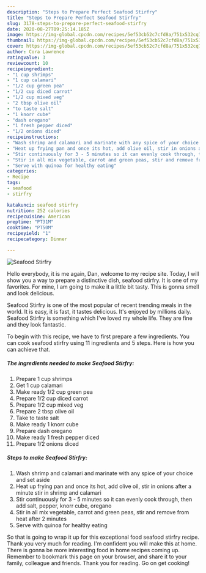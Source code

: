 ```yaml
---
description: "Steps to Prepare Perfect Seafood Stirfry"
title: "Steps to Prepare Perfect Seafood Stirfry"
slug: 3178-steps-to-prepare-perfect-seafood-stirfry
date: 2020-08-27T09:25:14.185Z
image: https://img-global.cpcdn.com/recipes/5ef53cb52c7cfd8a/751x532cq70/seafood-stirfry-recipe-main-photo.jpg
thumbnail: https://img-global.cpcdn.com/recipes/5ef53cb52c7cfd8a/751x532cq70/seafood-stirfry-recipe-main-photo.jpg
cover: https://img-global.cpcdn.com/recipes/5ef53cb52c7cfd8a/751x532cq70/seafood-stirfry-recipe-main-photo.jpg
author: Cora Lawrence
ratingvalue: 3
reviewcount: 10
recipeingredient:
- "1 cup shrimps"
- "1 cup calamari"
- "1/2 cup green pea"
- "1/2 cup diced carrot"
- "1/2 cup mixed veg"
- "2 tbsp olive oil"
- "to taste salt"
- "1 knorr cube"
- "dash oregano"
- "1 fresh pepper diced"
- "1/2 onions diced"
recipeinstructions:
- "Wash shrimp and calamari and marinate with any spice of your choice and set aside"
- "Heat up frying pan and once its hot, add olive oil, stir in onions after a minute stir in shrimp and calamari"
- "Stir continuously for 3 - 5 minutes so it can evenly cook through, then add salt, pepper, knorr cube, oregano"
- "Stir in all mix vegetable, carrot and green peas, stir and remove from heat after 2 minutes"
- "Serve with quinoa for healthy eating"
categories:
- Recipe
tags:
- seafood
- stirfry

katakunci: seafood stirfry 
nutrition: 252 calories
recipecuisine: American
preptime: "PT31M"
cooktime: "PT50M"
recipeyield: "1"
recipecategory: Dinner

---
```



![Seafood Stirfry](https://img-global.cpcdn.com/recipes/5ef53cb52c7cfd8a/751x532cq70/seafood-stirfry-recipe-main-photo.jpg)

Hello everybody, it is me again, Dan, welcome to my recipe site. Today, I will show you a way to prepare a distinctive dish, seafood stirfry. It is one of my favorites. For mine, I am going to make it a little bit tasty. This is gonna smell and look delicious.



Seafood Stirfry is one of the most popular of recent trending meals in the world. It is easy, it is fast, it tastes delicious. It's enjoyed by millions daily. Seafood Stirfry is something which I've loved my whole life. They are fine and they look fantastic.


To begin with this recipe, we have to first prepare a few ingredients. You can cook seafood stirfry using 11 ingredients and 5 steps. Here is how you can achieve that.

<!--inarticleads1-->

##### The ingredients needed to make Seafood Stirfry:

1. Prepare 1 cup shrimps
1. Get 1 cup calamari
1. Make ready 1/2 cup green pea
1. Prepare 1/2 cup diced carrot
1. Prepare 1/2 cup mixed veg
1. Prepare 2 tbsp olive oil
1. Take to taste salt
1. Make ready 1 knorr cube
1. Prepare dash oregano
1. Make ready 1 fresh pepper diced
1. Prepare 1/2 onions diced




<!--inarticleads2-->

##### Steps to make Seafood Stirfry:

1. Wash shrimp and calamari and marinate with any spice of your choice and set aside
1. Heat up frying pan and once its hot, add olive oil, stir in onions after a minute stir in shrimp and calamari
1. Stir continuously for 3 - 5 minutes so it can evenly cook through, then add salt, pepper, knorr cube, oregano
1. Stir in all mix vegetable, carrot and green peas, stir and remove from heat after 2 minutes
1. Serve with quinoa for healthy eating




So that is going to wrap it up for this exceptional food seafood stirfry recipe. Thank you very much for reading. I'm confident you will make this at home. There is gonna be more interesting food in home recipes coming up. Remember to bookmark this page on your browser, and share it to your family, colleague and friends. Thank you for reading. Go on get cooking!
